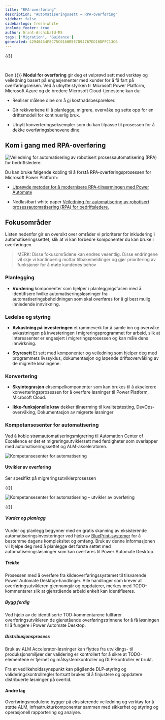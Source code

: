 ```yaml
---
title: "RPA-overføring"
description: "Automatiseringssett – RPA-overføring"
sidebar: false
sidebarlogo: fresh-white
include_footer: true
author: Grant-Archibald-MS
tags: ['Migration', 'Guidance']
generated: 42940454F8C75C0160E5E7D94767DD18DFFC13C6
---
```


{{<toc>}}

<br/>

Den {{<product-name>}} **Modul for overføring** gir deg et velprøvd sett med verktøy og veiledning basert på engasjementer med kunder for å få fart på overføringsreisen. Ved å utnytte styrken til Microsoft Power Platform, Microsoft Azure og de bredere Microsoft Cloud-tjenestene kan du:

- Realiser målene dine om å gi kostnadsbesparelser.

- Gir rekkverkene til å planlegge, migrere, overvåke og sette opp for en driftsmodell for kontinuerlig bruk.

- Utnytt konverteringseksempler som du kan tilpasse til prosessen for å dekke overføringsbehovene dine.

## Kom i gang med RPA-overføring

![Veiledning for automatisering av robotisert prosessautomatisering (RPA) for bedriftsledere.](https://msflowblogscdn.azureedge.net/wp-content/uploads/2022/01/RPAWhitepaper_Img-241x300.png)

Du kan bruke følgende kobling til å forstå RPA-overføringsprosessen for Microsoft Power Platform:

- [Utprøvde metoder for å modernisere RPA-tilnærmingen med Power Automate](https://powerautomate.microsoft.com/blog/proven-methods-to-modernize-your-rpa-approach-with-power-automate/)

- Nedlastbart white paper [Veiledning for automatisering av robotisert prosessautomatisering (RPA) for bedriftsledere.](https://aka.ms/PAD/RPAMigrationWhitepaper)

## Fokusområder

Listen nedenfor gir en oversikt over områder vi prioriterer for inkludering i automatiseringssettet, slik at vi kan forbedre komponenter du kan bruke i overføringen.

> MERK: Disse fokusområdene kan endres vesentlig. Disse endringene vil skje vi kontinuerlig mottar tilbakemeldinger og gjør prioritering av funksjoner for å møte kundenes behov

### Planlegging

- **Vurdering** komponenter som hjelper i planleggingsfasen med å identifisere hvilke automatiseringsløsninger fra automatiseringsbeholdningen som skal overføres for å gi best mulig innledende innvirkning.

### Ledelse og styring

- **Avkastning på investeringen** et rammeverk for å samle inn og overvåke avkastningen på investeringen i migreringsprogrammet for arbeid, slik at interessenter er engasjert i migreringsprosessen og kan måle dens innvirkning.

- **Styresett** Et sett med komponenter og veiledning som hjelper deg med programmets livssyklus, dokumentasjon og løpende driftsovervåking av de migrerte løsningene.

### Konvertering

- **Skyintegrasjon** eksempelkomponenter som kan brukes til å akselerere konverteringsprosessen for å overføre løsninger til Power Platform, Microsoft Cloud.

- **Ikke-funksjonelle krav** dekker tilnærming til kvalitetstesting, DevOps-overvåking, Dokumentasjon av migrerte løsninger

### Kompetansesenter for automatisering

Ved å koble strømautomatiseringsmigrering til Automation Center of Excellence er det et migreringsutviklersett med ferdigheter som overlapper med automatiseringssettet og ALM-akseleratoren.

![Kompetansesenter for automatisering](/images/illustrations/automation-kit-migration.svg)

#### Utvikler av overføring

Ser spesifikt på migreringsutviklerprosessen

{{<border>}}

![Kompetansesenter for automatisering – utvikler av overføring](/images/illustrations/automation-kit-migration-developer.svg)

{{</border>}}

##### Vurder og planlegg

Vurder og planlegg begynner med en gratis skanning av eksisterende automatiseringsinvesteringer ved hjelp av [BluePrint-systemer](https://www.blueprintsys.com/) for å bestemme dagens kompleksitet og omfang. Bruk av denne informasjonen vil hjelpe deg med å planlegge det første settet med automatiseringsløsninger som kan overføres til Power Automate Desktop.

##### Trekke

Prosessen med å overføre fra kildeoverføringssystemet til tilsvarende Power Automate Desktop-handlinger. Alle handlinger som krever at overføringsutvikleren gjennomgår og oppdaterer, merkes med TODO-kommentarer slik at gjenstående arbeid enkelt kan identifiseres.

##### Bygg ferdig

Ved hjelp av de identifiserte TOD-kommentarene fullfører overføringsutvikleren de gjenstående overføringstrinnene for å få løsningen til å fungere i Power Automate Desktop.

##### Distribusjonsprosess

Bruk av ALM Accelerator-løsninger kan flyttes fra utviklings- til produksjonsmiljøer der validering er kontrollert for å sikre at TODO-elementene er fjernet og målsystemkontroller og DLP-kontroller er brukt.

Fra et vedlikeholdssynspunkt kan pågående DLP-styring og valideringskontrollregler fortsatt brukes til å finjustere og oppdatere distribuerte løsninger på overtid.

#### Andre lag

Overføringsmodulene bygger på eksisterende veiledning og verktøy for å støtte ALM, infrastrukturkomponenter sammen med sikkerhet og styring og operasjonell rapportering og analyse.
